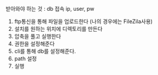받아와야 하는 것 : db 접속 ip, user, pw

1. ftp통신을 통해 파일을 업로드한다 (나의 경우에는 FileZila사용)
2. 설치를 원하는 위치에 디렉토리를 만든다
3. 압축을 풀고 실행한다
4. 권한을 설정해준다
5. cli를 통해 db를 설정해준다.
6. path 설정
7. 실행
